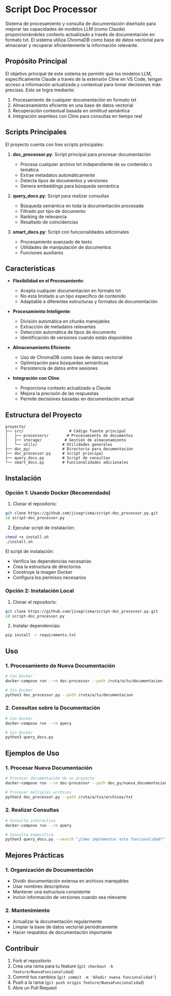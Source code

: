 # Script Doc Processor

Sistema de procesamiento y consulta de documentación diseñado para mejorar las capacidades de modelos LLM (como Claude) proporcionándoles contexto actualizado a través de documentación en formato txt. El sistema utiliza ChromaDB como base de datos vectorial para almacenar y recuperar eficientemente la información relevante.

## Propósito Principal

El objetivo principal de este sistema es permitir que los modelos LLM, específicamente Claude a través de la extensión Cline en VS Code, tengan acceso a información actualizada y contextual para tomar decisiones más precisas. Esto se logra mediante:

1. Procesamiento de cualquier documentación en formato txt
2. Almacenamiento eficiente en una base de datos vectorial
3. Recuperación contextual basada en similitud semántica
4. Integración seamless con Cline para consultas en tiempo real

## Scripts Principales

El proyecto cuenta con tres scripts principales:

1. **doc_processor.py**: Script principal para procesar documentación
   - Procesa cualquier archivo txt independiente de su contenido o temática
   - Extrae metadatos automáticamente
   - Detecta tipos de documentos y versiones
   - Genera embeddings para búsqueda semántica

2. **query_docs.py**: Script para realizar consultas
   - Búsqueda semántica en toda la documentación procesada
   - Filtrado por tipo de documento
   - Ranking de relevancia
   - Resaltado de coincidencias

3. **smart_docs.py**: Script con funcionalidades adicionales
   - Procesamiento avanzado de texto
   - Utilidades de manipulación de documentos
   - Funciones auxiliares

## Características

- **Flexibilidad en el Procesamiento**: 
  - Acepta cualquier documentación en formato txt
  - No está limitado a un tipo específico de contenido
  - Adaptable a diferentes estructuras y formatos de documentación

- **Procesamiento Inteligente**:
  - División automática en chunks manejables
  - Extracción de metadatos relevantes
  - Detección automática de tipos de documento
  - Identificación de versiones cuando están disponibles

- **Almacenamiento Eficiente**:
  - Uso de ChromaDB como base de datos vectorial
  - Optimización para búsquedas semánticas
  - Persistencia de datos entre sesiones

- **Integración con Cline**:
  - Proporciona contexto actualizado a Claude
  - Mejora la precisión de las respuestas
  - Permite decisiones basadas en documentación actual

## Estructura del Proyecto

```
proyecto/
├── src/                    # Código fuente principal
│   ├── processors/        # Procesamiento de documentos
│   ├── storage/          # Gestión de almacenamiento
│   └── utils/           # Utilidades generales
├── doc_py/              # Directorio para documentación
├── doc_processor.py     # Script principal
├── query_docs.py        # Script de consultas
└── smart_docs.py        # Funcionalidades adicionales
```

## Instalación

### Opción 1: Usando Docker (Recomendado)

1. Clonar el repositorio:
```bash
git clone https://github.com/jivagrisma/script-doc_processor.py.git
cd script-doc_processor.py
```

2. Ejecutar script de instalación:
```bash
chmod +x install.sh
./install.sh
```

El script de instalación:
- Verifica las dependencias necesarias
- Crea la estructura de directorios
- Construye la imagen Docker
- Configura los permisos necesarios

### Opción 2: Instalación Local

1. Clonar el repositorio:
```bash
git clone https://github.com/jivagrisma/script-doc_processor.py.git
cd script-doc_processor.py
```

2. Instalar dependencias:
```bash
pip install -r requirements.txt
```

## Uso

### 1. Procesamiento de Nueva Documentación

```bash
# Con Docker
docker-compose run --rm doc-processor --path /ruta/a/tu/documentacion

# Sin Docker
python3 doc_processor.py --path /ruta/a/tu/documentacion
```

### 2. Consultas sobre la Documentación

```bash
# Con Docker
docker-compose run --rm query

# Sin Docker
python3 query_docs.py
```

## Ejemplos de Uso

### 1. Procesar Nueva Documentación

```bash
# Procesar documentación de un proyecto
docker-compose run --rm doc-processor --path doc_py/nueva_documentacion

# Procesar múltiples archivos
python3 doc_processor.py --path /ruta/a/tus/archivos/txt
```

### 2. Realizar Consultas

```bash
# Consulta interactiva
docker-compose run --rm query

# Consulta específica
python3 query_docs.py --search "¿Cómo implementar esta funcionalidad?"
```

## Mejores Prácticas

### 1. Organización de Documentación

- Dividir documentación extensa en archivos manejables
- Usar nombres descriptivos
- Mantener una estructura consistente
- Incluir información de versiones cuando sea relevante

### 2. Mantenimiento

- Actualizar la documentación regularmente
- Limpiar la base de datos vectorial periódicamente
- Hacer respaldos de documentación importante

## Contribuir

1. Fork el repositorio
2. Crea una rama para tu feature (`git checkout -b feature/NuevaFuncionalidad`)
3. Commit tus cambios (`git commit -m 'Añadir nueva funcionalidad'`)
4. Push a la rama (`git push origin feature/NuevaFuncionalidad`)
5. Abre un Pull Request

